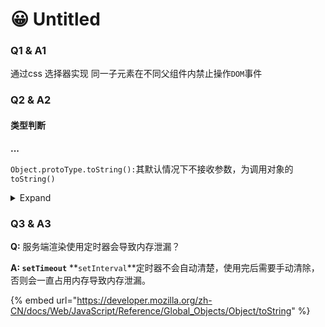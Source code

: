 # 😀 Untitled

### Q1 & A1

通过css 选择器实现 同一子元素在不同父组件内禁止操作`DOM`事件

### Q2 & A2

#### 类型判断

**...**

`Object.protoType.toString():`其默认情况下不接收参数，为调用对象的 `toString()`&#x20;

<details>

<summary>Expand</summary>

`instanceOf` 用于判断实例与构造函数的关系。

在`IE6`中`Object.protoType.toString.call(undefined)` 与 `Object.protoType.toString.call(null)`结果均为`[object Object]`

</details>

### Q3 & A3

**Q:** 服务端渲染使用定时器会导致内存泄漏？

**A: `setTimeout`** **`setInterval`**定时器不会自动清楚，使用完后需要手动清除，否则会一直占用内存导致内存泄漏。







{% embed url="https://developer.mozilla.org/zh-CN/docs/Web/JavaScript/Reference/Global_Objects/Object/toString" %}

